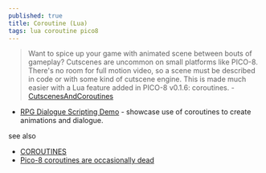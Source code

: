 ```yaml
---
published: true
title: Coroutine (Lua)
tags: lua coroutine pico8
---
```

> Want to spice up your game with animated scene between bouts of gameplay? Cutscenes are uncommon on small platforms like PICO-8. There's no room for full motion video, so a scene must be described in code or with some kind of cutscene engine. This is made much easier with a Lua feature added in PICO-8 v0.1.6: coroutines. - [CutscenesAndCoroutines](https://pico-8.fandom.com/wiki/CutscenesAndCoroutines)

- [RPG Dialogue Scripting Demo](https://www.lexaloffle.com/bbs/?tid=3833) - showcase use of coroutines to create animations and dialogue.

see also
- [COROUTINES](https://nerdyteachers.com/PICO-8/Guide/?COROUTINES)
- [Pico-8 coroutines are occasionally dead](https://stackoverflow.com/questions/54193676/pico-8-coroutines-are-occasionally-dead)